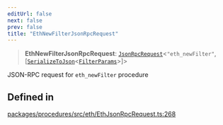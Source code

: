 ```yaml
---
editUrl: false
next: false
prev: false
title: "EthNewFilterJsonRpcRequest"
---
```


> **EthNewFilterJsonRpcRequest**: [`JsonRpcRequest`](/reference/tevm/jsonrpc/type-aliases/jsonrpcrequest/)\<`"eth_newFilter"`, [[`SerializeToJson`](/reference/tevm/procedures/type-aliases/serializetojson/)\<[`FilterParams`](/reference/tevm/actions/type-aliases/filterparams/)\>]\>

JSON-RPC request for `eth_newFilter` procedure

## Defined in

[packages/procedures/src/eth/EthJsonRpcRequest.ts:268](https://github.com/evmts/tevm-monorepo/blob/main/packages/procedures/src/eth/EthJsonRpcRequest.ts#L268)
